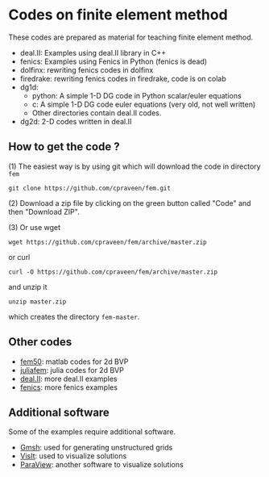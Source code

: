 # Codes on finite element method

These codes are prepared as material for teaching finite element method.

* deal.II: Examples using deal.II library in C++
* fenics: Examples using Fenics in Python (fenics is dead)
* dolfinx: rewriting fenics codes in dolfinx
* firedrake: rewriting fenics codes in firedrake, code is on colab
* dg1d: 
  * python: A simple 1-D DG code in Python scalar/euler equations
  * c: A simple 1-D DG code euler equations (very old, not well written)
  * Other directories contain deal.II codes.
* dg2d: 2-D codes written in deal.II

## How to get the code ?

(1) The easiest way is by using git which will download the code in directory `fem`

```shell
git clone https://github.com/cpraveen/fem.git
```

(2) Download a zip file by clicking on the green button called "Code" and then "Download ZIP".

(3) Or use wget

```shell
wget https://github.com/cpraveen/fem/archive/master.zip
```

or curl

```shell
curl -O https://github.com/cpraveen/fem/archive/master.zip
```

and unzip it

```shell
unzip master.zip
```

which creates the directory ```fem-master```.

## Other codes

* [fem50](https://github.com/cpraveen/fem50): matlab codes for 2d BVP
* [juliafem](https://github.com/cpraveen/juliafem): julia codes for 2d BVP
* [deal.II](https://bitbucket.org/cpraveen/deal_ii): more deal.II examples
* [fenics](https://github.com/cpraveen/fenics): more fenics examples

## Additional software

Some of the examples require additional software.

* [Gmsh](http://gmsh.info): used for generating unstructured grids
* [VisIt](https://wci.llnl.gov/simulation/computer-codes/visit/executables): used to visualize solutions 
* [ParaView](https://www.paraview.org): another software to visualize solutions
